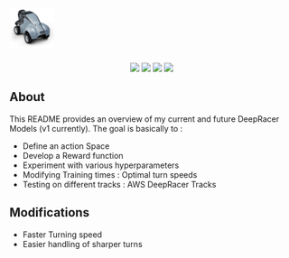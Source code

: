 # <img src="img/aws_deep_racer.png?raw=true" height="70">

<p align = center>
  <img src="https://img.shields.io/badge/-Python-3776AB?logo=python&logoColor=white"/>
  <img src="https://img.shields.io/badge/-AWS-232F3E?logo=amazon-aws&logoColor=white"/>
  <img src="https://img.shields.io/badge/-Git-D51007?logo=git&logoColor=white"/>
  <img src="https://img.shields.io/badge/-GitHub-181717?logo=github&logoColor=white"/>
</p>

## About
This README provides an overview of my current and future DeepRacer Models (v1 currently). The goal is basically to : 
* Define an action Space
* Develop a Reward function
* Experiment with various hyperparameters
* Modifying Training times : Optimal turn speeds
* Testing on different tracks : AWS DeepRacer Tracks

## Modifications

* Faster Turning speed
* Easier handling of sharper turns
